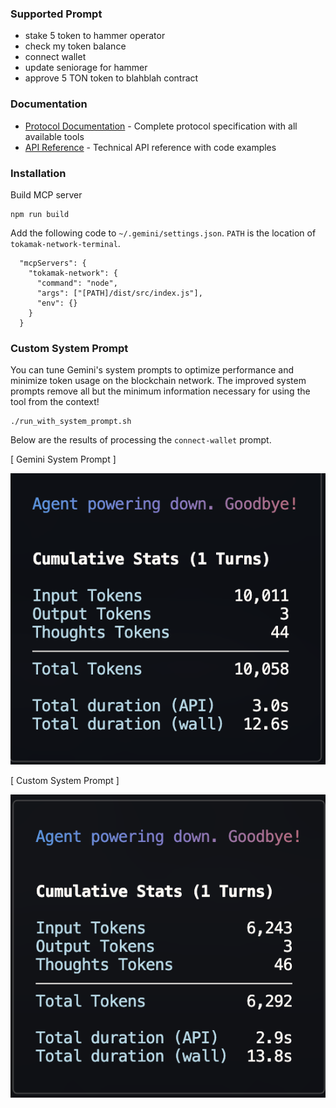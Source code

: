 ### Supported Prompt

- stake 5 token to hammer operator
- check my token balance
- connect wallet
- update seniorage for hammer
- approve 5 TON token to blahblah contract

### Documentation

- [Protocol Documentation](docs/PROTOCOL.md) - Complete protocol specification with all available tools
- [API Reference](docs/API_REFERENCE.md) - Technical API reference with code examples

### Installation

Build MCP server
```
npm run build
```

Add the following code to `~/.gemini/settings.json`. `PATH` is the location of `tokamak-network-terminal`.
```
  "mcpServers": {
    "tokamak-network": {
      "command": "node",
      "args": ["[PATH]/dist/src/index.js"],
      "env": {}
    }
  }
```

### Custom System Prompt

You can tune Gemini's system prompts to optimize performance and minimize token usage on the blockchain network. The improved system prompts remove all but the minimum information necessary for using the tool from the context!
```
./run_with_system_prompt.sh
```

Below are the results of processing the `connect-wallet` prompt.

[ Gemini System Prompt ]

![Before](/img/before.png)

[ Custom System Prompt ]

![Before](/img/after.png)